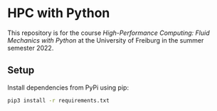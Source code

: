 # HPC with Python

This repository is for the course _High-Performance Computing: Fluid Mechanics
with Python_ at the University of Freiburg in the summer semester 2022.

## Setup

Install dependencies from PyPi using pip:
```sh
pip3 install -r requirements.txt
```
